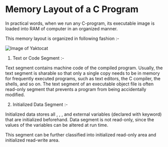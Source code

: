 # Memory Layout of a C Program

In practical words, when we run any C-program, its executable image is loaded into RAM of computer in an organized manner.

This memory layout is organized in following fashion :-

![Image of Yaktocat](https://he-s3.s3.amazonaws.com/media/uploads/383f472.png)

1. Text or Code Segment :-

Text segment contains machine code of the compiled program. Usually, the text segment is sharable so that only a single copy needs to be in memory for frequently executed programs, such as text editors, the C compiler, the shells, and so on. The text segment of an executable object file is often read-only segment that prevents a program from being accidentally modified.

2. Initialized Data Segment :-

Initialized data stores all <global>, <static>, <constant>, and external variables (declared with <extern> keyword) that are initialized beforehand. Data segment is not read-only, since the values of the variables can be altered at run time.

This segment can be further classified into initialized read-only area and initialized read-write area.
